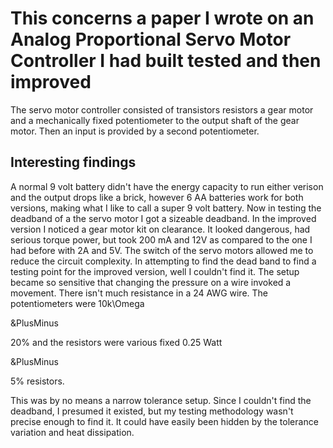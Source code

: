 # This concerns a paper I wrote on an Analog Proportional Servo Motor Controller I had built tested and then improved
The servo motor controller consisted of transistors resistors a gear motor and a mechanically fixed potentiometer to the output shaft of the gear motor.  Then an input is provided by a second potentiometer.

## Interesting findings
A normal 9 volt battery didn't have the energy capacity to run either verison and the output drops like a brick, however 6 AA batteries work for both versions, making what I like to call a super 9 volt battery.  Now in testing the deadband of a the servo motor I got a sizeable deadband.  In the improved version I noticed a gear motor kit on clearance.  It looked dangerous, had serious torque power, but took 200 mA and 12V as compared to the one I had before with 2A and 5V. The switch of the servo motors allowed me to reduce the circuit complexity.  In attempting to find the dead band to find a testing point for the improved version, well I couldn't find it.  The setup became so sensitive that changing the pressure on a wire invoked a movement.  There isn't much resistance in a 24 AWG wire. The potentiometers were 10k\Omega <p>&PlusMinus</p>20% and the resistors were various fixed 0.25 Watt <p>&PlusMinus</p>5% resistors.  

This was by no means a narrow tolerance setup.  Since I couldn't find the deadband, I presumed it existed, but my testing methodology wasn't precise enough to find it.  It could have easily been hidden by the tolerance variation and heat dissipation.

